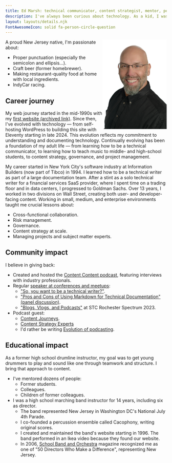 ```yaml
---
title: Ed Marsh: technical communicator, content strategist, mentor, podcaster
description: I've always been curious about technology. As a kid, I was the one who pushed all the buttons to see what would happen. That curiosity led to some scolding and an award-winning career in technical communication.
layout: layouts/details.njk
FontAwesomeIcon: solid fa-person-circle-question
---
```


<img src="/assets/images/ed-marsh.jpg" style="float:right; width:200px" alt="Ed Marsh" />

A proud New Jersey native, I'm passionate about:

- Proper punctuation (especially the semicolon and ellipsis&hellip;).
- Craft beer (former homebrewer).
- Making restaurant-quality food at home with local ingredients.
- IndyCar racing.

## Career journey

My web journey started in the mid-1990s with my [first website (archived link)](https://web.archive.org/web/19991008110914/http://www.geocities.com/SoHo/Cafe/8299/frameset.html). Since then, I've evolved with technology &mdash; from self-hosting WordPress to building this site with Eleventy starting in late 2024. This evolution reflects my commitment to understanding and documenting technology. Continually evolving has been a foundation of my adult life &mdash; from learning how to be a technical communicator, to learning how to teach music to middle- and high-school students, to content strategy, governance, and project management.

My career started in New York City's software industry at Information Builders (now part of Tibco) in 1994. I learned how to be a technical writer as part of a large documentation team. After a stint as a solo technical writer for a financial services SaaS provider, where I spent time on a trading floor and in data centers, I progressed to Goldman Sachs. Over 13 years, I worked in two divisions on Wall Street, creating both user- and developer-facing content. Working in small, medium, and enterprise environments taught me crucial lessons about:

- Cross-functional collaboration.
- Risk management.
- Governance.
- Content strategy at scale.
- Managing projects and subject matter experts.

## Community impact

I believe in giving back:

- Created and hosted the [Content Content podcast](/podcasts/), featuring interviews with industry professionals.
- Regular [speaker at conferences and meetups](http://www.slideshare.net/theedmarsh/):
  - ["So, you want to be a technical writer?"](https://www.brighttalk.com/webcast/9273/608187).
  - ["Pros and Cons of Using Markdown for Technical Documentation" (panel discussion)](https://www.brighttalk.com/webcast/9273/608016).
  - ["Blogs, Vlogs, and Podcasts"](https://stc-rochester.org/conference-session-descriptions/) at STC Rochester Spectrum 2023.
- Podcast guest:
  - [Content Journeys](https://creators.spotify.com/pod/show/contentjourneys/episodes/Content-Journeys---014---Content-Podcasting-e160pu0).
  - [Content Strategy Experts](https://www.scriptorium.com/2018/02/.full-transcript-podcasting-strategy-podcast-guest-ed-marsh/)
  - I'd rather be writing [Evolution of podcasting](https://idratherbewriting.com/blog/evolution-of-podcasting-podcast-ed-marsh).

## Educational impact

As a former high school drumline instructor, my goal was to get young drummers to play and sound like one through teamwork and structure. I bring that approach to content.

- I've mentored dozens of people:
  - Former students.
  - Colleagues.
  - Children of former colleagues.
- I was a high school marching band instructor for 14 years, including six as director.
  - The band represented New Jersey in Washington DC's National July 4th Parade.
  - I co-founded a percussion ensemble called Cacophony, writing original scores.
  - I created and maintained the band's website starting in 1996. The band performed in an Ikea video because they found our website.
  - In 2006, [School Band and Orchestra](http://www.sbomagazine.com/) magazine recognized me as one of "50 Directors Who Make a Difference", representing New Jersey.

